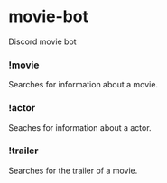 # movie-bot
Discord movie bot

 
### !movie
Searches for information about a movie.

### !actor
Seaches for information about a actor.

### !trailer
Searches for the trailer of a movie.
